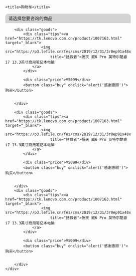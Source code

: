 <!DOCTYPE html>
<html lang="en">

<head>
    <meta charset="UTF-8">
    <meta name="viewport" content="width=device-width, initial-scale=1.0">

   <style type="text/css">
    img {
    width: 126px;
    height: 80px;
    vertical-align: middle;
    vertical-align: text-top;
    float: left;
    margin-right: 5px;

}


a {
    float: left;
    display: inline-block;
    margin-top: 3px;
}

.menu {
    width: 400px;

}

.tab {
    background-color: lightgrey;
    border-radius: 10px 10px 0 0;
    height: 30px;
    text-indent:10px;
    line-height: 30px;
}




.goods {
    border-bottom: 1px solid #000;
    overflow: hidden;
    margin: 0px 0px 3px 0px;
}

.tips {
    float: left;
    height: 80px;

}


.price {
    color: red;
    display: inline-block;
}

.buy {
    float: right;
    margin-bottom: 2px;
    color: blue;

    
border:1px solid;
border-radius:20px;
}
    </style>
    <title>购物车</title>

</head>

<body>
    <div class="menu">
        <div class="tab">请选择您要咨询的商品</div>

        <div class="goods">
            <div class="tips"><a href="https://tk.lenovo.com.cn/product/1007163.html" target="_blank">
                    <img src="https://p3.lefile.cn/fes/cms/2019/12/31/3r0ep91x48xsyjvox02ft483ofa07t577067.jpg"
                        title="拯救者">扬天 威6 Pro 英特尔酷睿i7 13.3英寸商用笔记本电脑
                </a>
            </div>

            <div class="price">¥5099</div>
            <button class="buy" onclick="alert('感谢惠顾')">购买</button>


        </div>

        <div class="goods">
            <div class="tips"><a href="https://tk.lenovo.com.cn/product/1007163.html" target="_blank">
                    <img src="https://p3.lefile.cn/fes/cms/2019/12/31/3r0ep91x48xsyjvox02ft483ofa07t577067.jpg"
                        title="拯救者">扬天 威6 Pro 英特尔酷睿i7 13.3英寸商用笔记本电脑
                </a>
            </div>

            <div class="price">¥5099</div>
            <button class="buy" onclick="alert('感谢惠顾')">购买</button>


        </div>
        <div class="goods">
            <div class="tips"><a href="https://tk.lenovo.com.cn/product/1007163.html" target="_blank">
                    <img src="https://p3.lefile.cn/fes/cms/2019/12/31/3r0ep91x48xsyjvox02ft483ofa07t577067.jpg"
                        title="拯救者">扬天 威6 Pro 英特尔酷睿i7 13.3英寸商用笔记本电脑
                </a>
            </div>

            <div class="price">¥5099</div>
            <button class="buy" onclick="alert('感谢惠顾')">购买</button>


        </div>
    </div>


</body>

</html>
